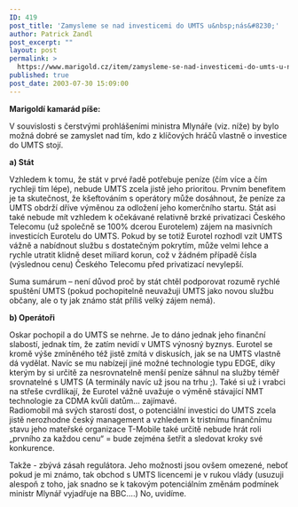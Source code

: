 ```yaml
---
ID: 419
post_title: 'Zamysleme se nad investicemi do UMTS u&nbsp;nás&#8230;'
author: Patrick Zandl
post_excerpt: ""
layout: post
permalink: >
  https://www.marigold.cz/item/zamysleme-se-nad-investicemi-do-umts-u-nas
published: true
post_date: 2003-07-30 15:09:00
---
```

<P><STRONG>Marigoldí kamarád píše:</STRONG></P>
<P>V souvislosti s čerstvými prohlášeními ministra Mlynáře (viz. níže) by bylo možná dobré se zamyslet nad tím, kdo z klíčových hráčů vlastně o investice do UMTS stojí.</P>
<P><STRONG>a) Stát</STRONG> </P>
<P>Vzhledem k tomu, že stát v prvé řadě potřebuje peníze (čím více a čím rychleji tím lépe), nebude UMTS zcela jistě jeho prioritou. Prvním benefitem je ta skutečnost, že kšeftováním s operátory může dosáhnout, že peníze za UMTS obdrží dříve výměnou za odložení jeho komerčního startu. Stát asi také nebude mít vzhledem k očekávané relativně brzké privatizaci Českého Telecomu (už společně se 100% dcerou Eurotelem) zájem na masivních investicích Eurotelu do UMTS. Pokud by se totiž Eurotel rozhodl vzít UMTS vážně a nabídnout službu s dostatečným pokrytím, může velmi lehce a rychle utratit klidně deset miliard korun, což v žádném případě čísla (výslednou cenu) Českého Telecomu před privatizací nevylepší. </P>
<P>Suma sumárum &#8211; není důvod proč by stát chtěl podporovat rozumě rychlé spuštění UMTS (pokud pochopitelně neuvažuji UMTS jako novou službu občany, ale o ty jak známo stát příliš velký zájem nemá). </P>
<P><STRONG>b) Operátoři</STRONG> </P>
<P>Oskar pochopil a do UMTS se nehrne. Je to dáno jednak jeho finanční slabostí, jednak tím, že zatím nevidí v UMTS výnosný byznys. Eurotel se kromě výše zmíněného též jistě zmítá v diskusích, jak se na UMTS vlastně dá vydělat. Navíc se mu nabízejí jiné možné technologie typu EDGE, díky kterým by si určitě za nesrovnatelně menší peníze sáhnul na služby téměř srovnatelné s UMTS (A terminály navíc už jsou na trhu ;). Také si už i vrabci na střeše cvrdlikají, že Eurotel vážně uvažuje o výměně stávající NMT technologie za CDMA kvůli datům&#8230; zajímavé.<BR>Radiomobil má svých starostí dost, o potenciální investici do UMTS zcela jistě nerozhodne český management a vzhledem k tristnímu finančnímu stavu jeho mateřské organizace T-Mobile také určitě nebude hrát roli &#8222;prvního za každou cenu&#8220; = bude zejména šetřit a sledovat kroky své konkurence. </P>
<P>Takže - zbývá zásah regulátora. Jeho možnosti jsou ovšem omezené, neboť pokud je mi známo, tak obchod s UMTS licencemi je v rukou vlády (usuzuji alespoň z toho, jak snadno se k takovým potenciálním změnám podmínek ministr Mlynář vyjadřuje na BBC&#8230;.) No, uvidíme. </P>